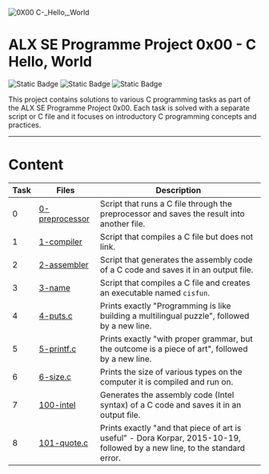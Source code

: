 ![0X00 _C_-_Hello,_World](https://github.com/AbdullahHR10/alx-low_level_programming/assets/140081525/1cdb9f28-d628-4557-aeb5-c17445d48c44)


<h1>ALX SE Programme Project 0x00 - C Hello, World</h1>

![Static Badge](https://img.shields.io/badge/ALX-white?logo=ALX&logoColor=black) ![Static Badge](https://img.shields.io/badge/C-00599C?&logo=c&logoColor=white) ![Static Badge](https://img.shields.io/badge/AbdullahHR10-%230359AE?logo=Github&logoColor=%23000000)

This project contains solutions to various C programming tasks as part of the ALX SE Programme Project 0x00. Each task is solved with a separate script or C file and it
focuses on introductory C programming concepts and practices.

---

<h1>Content</h1>

| Task | Files | Description |
| ----- | ----- | ------ |
| 0 | [0-preprocessor](./0-preprocessor) | Script that runs a C file through the preprocessor and saves the result into another file. |
| 1 | [1-compiler](./1-compiler) | Script that compiles a C file but does not link. |
| 2 | [2-assembler](./2-assembler) | Script that generates the assembly code of a C code and saves it in an output file. |
| 3 | [3-name](./3-name) | Script that compiles a C file and creates an executable named `cisfun`. |
| 4 | [4-puts.c](./4-puts.c) | Prints exactly "Programming is like building a multilingual puzzle", followed by a new line. |
| 5 | [5-printf.c](./5-printf.c) | Prints exactly "with proper grammar, but the outcome is a piece of art", followed by a new line. |
| 6 | [6-size.c](./6-size.c) | Prints the size of various types on the computer it is compiled and run on. |
| 7 | [100-intel](./100-intel) | Generates the assembly code (Intel syntax) of a C code and saves it in an output file. |
| 8 | [101-quote.c](./101-quote.c) | Prints exactly "and that piece of art is useful" - Dora Korpar, 2015-10-19, followed by a new line, to the standard error. |
